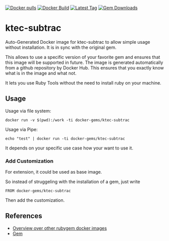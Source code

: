 [![Docker pulls](https://img.shields.io/docker/pulls/rubygem/ktec-subtrac.svg)](https://hub.docker.com/r/rubygem/ktec-subtrac/)
[![Docker Build](https://img.shields.io/docker/automated/rubygem/ktec-subtrac.svg)](https://hub.docker.com/r/rubygem/ktec-subtrac/)
[![Latest Tag](https://img.shields.io/github/tag/docker-rubygem/ktec-subtrac.svg)](https://hub.docker.com/r/rubygem/ktec-subtrac/)
[![Gem Downloads](https://img.shields.io/gem/dt/ktec-subtrac.svg)](https://rubygems.org/gems/ktec-subtrac/)
# ktec-subtrac

Auto-Generated Docker image for ktec-subtrac to allow simple usage without installation.
It is in sync with the original gem.

This allows to use a specific version of your favorite gem and ensures that this image will be supported in future.
The image is generated automatically from a github repository by Docker Hub.
This ensures that you exactly know what is in the image and what not.

It lets you use Ruby Tools without the need to install ruby on your machine.

## Usage

Usage via file system:

`docker run -v $(pwd):/work -ti docker-gems/ktec-subtrac`

Usage via Pipe:

`echo "test" | docker run -ti docker-gems/ktec-subtrac`

It depends on your specific use case how your want to use it.

### Add Customization

For extension, it could be used as base image.

So instead of struggeling with the installation of a gem, just write

`FROM docker-gems/ktec-subtrac`

Then add the customization.

## References

 - [Overview over other rubygem docker images](https://github.com/thinkbot/docker-rubygem)
 - [Gem](https://rubygems.org/gems/ktec-subtrac/)

